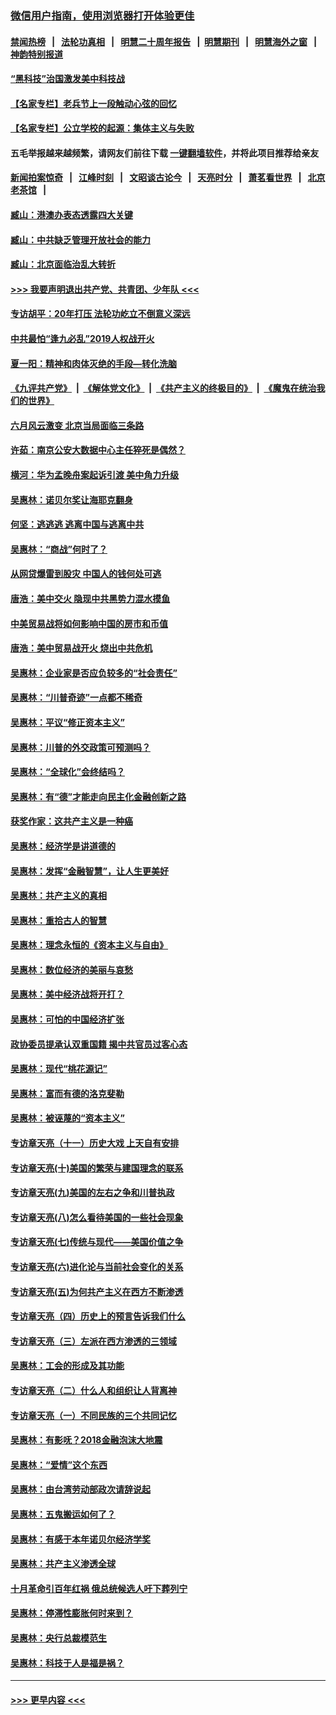 ### [微信用户指南，使用浏览器打开体验更佳](https://github.com/gfw-breaker/banned-news1/blob/master/indexes/wechat-guide.md?t=0)
#### [禁闻热榜](热点新闻.md?t=0)  &nbsp;&nbsp;|&nbsp;&nbsp; [法轮功真相](https://github.com/gfw-breaker/truth/blob/master/README.md?t=0) &nbsp;&nbsp;|&nbsp;&nbsp; [明慧二十周年报告](https://github.com/gfw-breaker/mh-reports/blob/master/README.md?t=0) &nbsp;&nbsp;|&nbsp;&nbsp;[明慧期刊](https://github.com/gfw-breaker/mh-qikan) &nbsp;&nbsp;|&nbsp;&nbsp; [明慧海外之窗](https://github.com/gfw-breaker/mh-news/blob/master/README.md?t=0) &nbsp;&nbsp;|&nbsp;&nbsp; [神韵特别报道](https://github.com/gfw-breaker/mh-news/blob/master/shenyun.md?t=0)
#### [“黑科技”治国激发美中科技战](../pages/nsc423/n11638056.md?t=02061711) 
#### [【名家专栏】老兵节上一段触动心弦的回忆](../pages/nsc423/n11646016.md?t=02061711) 
#### [【名家专栏】公立学校的起源：集体主义与失败](../pages/nsc423/n11601833.md?t=02061711) 
#### 五毛举报越来越频繁，请网友们前往下载 [一键翻墙软件](https://github.com/gfw-breaker/ssr-accounts)，并将此项目推荐给亲友
#### [新闻拍案惊奇](https://github.com/gfw-breaker/banned-news1/blob/master/pages/link4.md) &nbsp;&nbsp;|&nbsp;&nbsp; [江峰时刻](https://github.com/gfw-breaker/banned-news1/blob/master/pages/link4.md) &nbsp;&nbsp;|&nbsp;&nbsp; [文昭谈古论今](https://github.com/gfw-breaker/banned-news1/blob/master/pages/link4.md) &nbsp;&nbsp;|&nbsp;&nbsp; [天亮时分](https://github.com/gfw-breaker/banned-news1/blob/master/pages/link4.md) &nbsp;&nbsp;|&nbsp;&nbsp; [萧茗看世界](https://github.com/gfw-breaker/banned-news1/blob/master/pages/link4.md) &nbsp;&nbsp;|&nbsp;&nbsp; [北京老茶馆](https://github.com/gfw-breaker/banned-news1/blob/master/pages/link4.md) &nbsp;&nbsp;|&nbsp;&nbsp; 
#### [臧山：港澳办表态透露四大关键](../pages/nsc423/n11421628.md?t=02061711) 
#### [臧山：中共缺乏管理开放社会的能力](../pages/nsc423/n11407457.md?t=02061711) 
#### [臧山：北京面临治乱大转折](../pages/nsc423/n11406895.md?t=02061711) 
#### [>>> 我要声明退出共产党、共青团、少年队 <<<](https://github.com/begood0513/goodnews/blob/master/quit/letter.md) 
#### [专访胡平：20年打压 法轮功屹立不倒意义深远](../pages/nsc423/n11398800.md?t=02061711) 
#### [中共最怕“逢九必乱”2019人权战开火](../pages/nsc423/n11385248.md?t=02061711) 
#### [夏一阳：精神和肉体灭绝的手段—转化洗脑](../pages/nsc423/n11368250.md?t=02061711) 
#### [《九评共产党》](https://github.com/begood0513/9ping.md/blob/master/README.md) &nbsp;|&nbsp; [《解体党文化》](../../../../jtdwh.md/blob/master/README.md)  &nbsp;|&nbsp; [《共产主义的终极目的》](../../../../gczydzjmd.md/blob/master/README.md) &nbsp;|&nbsp; [《魔鬼在统治我们的世界》](../../../../mgztzwmdsj.md/blob/master/README.md) 
#### [六月风云激变 北京当局面临三条路](../pages/nsc423/n11313668.md?t=02061711) 
#### [许茹：南京公安大数据中心主任猝死是偶然？](../pages/nsc423/n11064744.md?t=02061711) 
#### [横河：华为孟晚舟案起诉引渡 美中角力升级](../pages/nsc423/n11027230.md?t=02061711) 
#### [吴惠林：诺贝尔奖让海耶克翻身](../pages/nsc423/n10890049.md?t=02061711) 
#### [何坚：逃逃逃 逃离中国与逃离中共](../pages/nsc423/n10592891.md?t=02061711) 
#### [吴惠林：“商战”何时了？](../pages/nsc423/n10573558.md?t=02061711) 
#### [从网贷爆雷到股灾 中国人的钱何处可逃](../pages/nsc423/n10572800.md?t=02061711) 
#### [唐浩：美中交火 隐现中共黑势力混水摸鱼](../pages/nsc423/n10544040.md?t=02061711) 
#### [中美贸易战将如何影响中国的房市和币值](../pages/nsc423/n10543697.md?t=02061711) 
#### [唐浩：美中贸易战开火 烧出中共危机](../pages/nsc423/n10540126.md?t=02061711) 
#### [吴惠林：企业家是否应负较多的“社会责任”](../pages/nsc423/n10535022.md?t=02061711) 
#### [吴惠林：“川普奇迹”一点都不稀奇](../pages/nsc423/n10512808.md?t=02061711) 
#### [吴惠林：平议“修正资本主义”](../pages/nsc423/n10495724.md?t=02061711) 
#### [吴惠林：川普的外交政策可预测吗？](../pages/nsc423/n10462387.md?t=02061711) 
#### [吴惠林：“全球化”会终结吗？](../pages/nsc423/n10452838.md?t=02061711) 
#### [吴惠林：有“德”才能走向民主化金融创新之路](../pages/nsc423/n10432292.md?t=02061711) 
#### [获奖作家：这共产主义是一种癌](../pages/nsc423/n10431541.md?t=02061711) 
#### [吴惠林：经济学是讲道德的](../pages/nsc423/n10398014.md?t=02061711) 
#### [吴惠林：发挥“金融智慧”，让人生更美好](../pages/nsc423/n10375019.md?t=02061711) 
#### [吴惠林：共产主义的真相](../pages/nsc423/n10351394.md?t=02061711) 
#### [吴惠林：重拾古人的智慧](../pages/nsc423/n10337691.md?t=02061711) 
#### [吴惠林：理念永恒的《资本主义与自由》](../pages/nsc423/n10316274.md?t=02061711) 
#### [吴惠林：数位经济的美丽与哀愁](../pages/nsc423/n10292946.md?t=02061711) 
#### [吴惠林：美中经济战将开打？](../pages/nsc423/n10258825.md?t=02061711) 
#### [吴惠林：可怕的中国经济扩张](../pages/nsc423/n10219147.md?t=02061711) 
#### [政协委员提承认双重国籍 揭中共官员过客心态](../pages/nsc423/n10208809.md?t=02061711) 
#### [吴惠林：现代“桃花源记”](../pages/nsc423/n10185234.md?t=02061711) 
#### [吴惠林：富而有德的洛克斐勒](../pages/nsc423/n10142264.md?t=02061711) 
#### [吴惠林：被诬蔑的“资本主义”](../pages/nsc423/n10124816.md?t=02061711) 
#### [专访章天亮（十一）历史大戏 上天自有安排](../pages/nsc423/n10094905.md?t=02061711) 
#### [专访章天亮(十)美国的繁荣与建国理念的联系](../pages/nsc423/n10094899.md?t=02061711) 
#### [专访章天亮(九)美国的左右之争和川普执政](../pages/nsc423/n10094889.md?t=02061711) 
#### [专访章天亮(八)怎么看待美国的一些社会现象](../pages/nsc423/n10094857.md?t=02061711) 
#### [专访章天亮(七)传统与现代——美国价值之争](../pages/nsc423/n10093140.md?t=02061711) 
#### [专访章天亮(六)进化论与当前社会变化的关系](../pages/nsc423/n10092036.md?t=02061711) 
#### [专访章天亮(五)为何共产主义在西方不断渗透](../pages/nsc423/n10083620.md?t=02061711) 
#### [专访章天亮（四）历史上的预言告诉我们什么](../pages/nsc423/n10083606.md?t=02061711) 
#### [专访章天亮（三）左派在西方渗透的三领域](../pages/nsc423/n10081115.md?t=02061711) 
#### [吴惠林：工会的形成及其功能](../pages/nsc423/n10080633.md?t=02061711) 
#### [专访章天亮（二）什么人和组织让人背离神](../pages/nsc423/n10076637.md?t=02061711) 
#### [专访章天亮（一）不同民族的三个共同记忆](../pages/nsc423/n10074188.md?t=02061711) 
#### [吴惠林：有影呒？2018金融泡沫大地震](../pages/nsc423/n10040534.md?t=02061711) 
#### [吴惠林：“爱情”这个东西](../pages/nsc423/n10019423.md?t=02061711) 
#### [吴惠林：由台湾劳动部政次请辞说起](../pages/nsc423/n9979679.md?t=02061711) 
#### [吴惠林：五鬼搬运如何了？](../pages/nsc423/n9925338.md?t=02061711) 
#### [吴惠林：有感于本年诺贝尔经济学奖](../pages/nsc423/n9871883.md?t=02061711) 
#### [吴惠林：共产主义渗透全球](../pages/nsc423/n9812748.md?t=02061711) 
#### [十月革命引百年红祸 俄总统候选人吁下葬列宁](../pages/nsc423/n9810182.md?t=02061711) 
#### [吴惠林：停滞性膨胀何时来到？](../pages/nsc423/n9764136.md?t=02061711) 
#### [吴惠林：央行总裁模范生](../pages/nsc423/n9728134.md?t=02061711) 
#### [吴惠林：科技于人是福是祸？](../pages/nsc423/n9672982.md?t=02061711) 

----
#### [ >>> 更早内容 <<< ](../indexes/nsc423-earlier.md)

